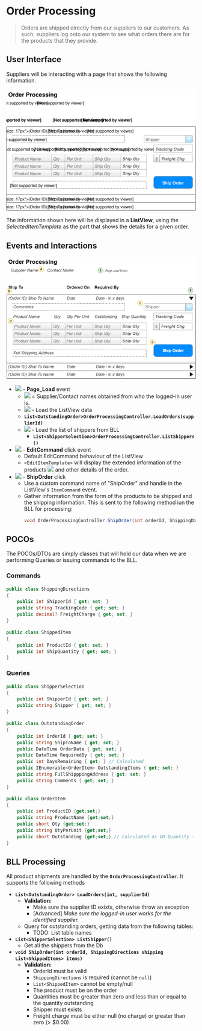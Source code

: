 # Order Processing

> Orders are shipped directly from our suppliers to our customers. As such, suppliers log onto our system to see what orders there are for the products that they provide.

## User Interface

Suppliers will be interacting with a page that shows the following information.

![Mockup](./Shipping-Orders.svg)

The information shown here will be displayed in a **ListView**, using the *SelectedItemTemplate* as the part that shows the details for a given order.

## Events and Interactions

![Plan](Shipping-Order-Plan.png)

- ![](1.svg) - **Page_Load** event
    - ![](A,svg) = Supplier/Contact names obtained
    from who the logged-in user is.
    - ![](B.svg) - Load the ListView data
    - **`List<OutstandingOrder>OrderProcessingController.LoadOrders(supplierId)`**
    - ![](C.svg) - Load the list of shippers from BLL
        - **`List<ShipperSelection>OrderProcessingController.ListShippers()`**
- ![](2.svg) - **EditCommand** click event
    - Default EditCommand behaviour of the ListView
    - `<EditItemTemplate>` will display the extended information of the products ![](D.svg) and other details of the order.
- ![](3.svg) - **ShipOrder** click
    - Use a custom command name of "ShipOrder" and handle in the ListView's `ItemCommand` event.
    - Gather information from the form of the products to be shipped and the shipping information. This is sent to the following method iun the BLL for processing:
        ```csharp
        void OrderProcessingController.ShipOrder(int orderId, ShippingDirections shipping, List<ShippedItem> items)
        ```

## POCOs

The POCOs/DTOs are simply classes that will hold our data when we are performing Queries or issuing commands to the BLL.

### Commands

```csharp
public class ShippingDirections
{
    public int ShipperId { get; set; }
    public string TrackingCode { get; set; }
    public decimal? FreightCharge { get; set; }
}
```

```csharp
public class ShippedItem
{
    public int ProductId { get; set; }
    public int ShipQuantity { get; set; }
}
```


### Queries

```csharp
public class ShipperSelection
{
    public int ShipperId { get; set; }
    public string Shipper { get; set; }
}    
```

```csharp
public class OutstandingOrder
{
    public int OrderId { get; set; }
    public string ShipToName { get; set; }
    public DateTime OrderDate { get; set; }
    public DateTime RequiredBy { get; set; }
    public int DaysRemaining { get; } // Calculated
    public IEnumerable<OrderItem> OutstandingItems { get; set; }
    public string FullShipppingAddress { get; set; }
    public string Comments { get; set; }
}
```

```csharp
public class OrderItem
{
    public int ProductID {get;set;}
    public string ProductName {get;set;}
    public short Qty {get;set;}
    public string QtyPerUnit {get;set;}
    public short Outstanding {get;set;} // Calculated as OD.Quantity - Sum(Shipped qty)
}
```

## BLL Processing

All product shipments are handled by the **`OrderProcessingController`**. It supports the following methods

- **`List<OutstandingOrder> LoadOrders(int, supplierId)`**
    - **Validation:**
        - Make sure the supplier ID exixts, otherwise throw an exception
        - [Advanced] *Make sure the logged-in user works for the identified supplier.*
    - Query for outstanding orders, getting data from the following tables:
        - TODO: List table names
- **`List<ShipperSelection> ListShipper()`**
    - Get all the shippers from the Db
- **`void ShipOrder(int orderId, ShippingDirections shipping List<ShippedItems> items)`**
    - **Validation:**
        - OrderId must be valid 
        - `ShippingDirections` is required (cannot be `null`)
        - `List<ShippedItem>` cannot be empty/null
        - The product must be on the order
        - Quantities must be greater than zero and less than or equal to the quantity outstanding
        - Shipper must exists
        - Freight charge must be either null (no charge) or greater than zero (> $0.00)
